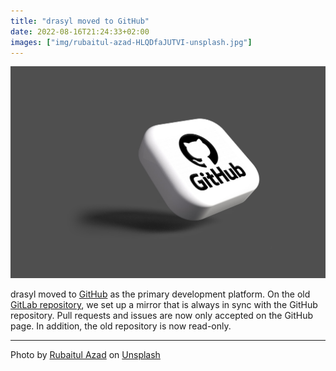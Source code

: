 ```yaml
---
title: "drasyl moved to GitHub"
date: 2022-08-16T21:24:33+02:00
images: ["img/rubaitul-azad-HLQDfaJUTVI-unsplash.jpg"]
---
```


![A GitHub button.](/img/rubaitul-azad-HLQDfaJUTVI-unsplash.jpg)

drasyl moved to [GitHub](https://github.com/drasyl-overlay/drasyl) as the primary development platform.
On the old [GitLab repository](https://git.informatik.uni-hamburg.de/sane-public/drasyl), we set up a mirror that is always in sync with the GitHub repository.
Pull requests and issues are now only accepted on the GitHub page. In addition, the old repository is now read-only.

<!--more-->

---

Photo by [Rubaitul Azad](https://unsplash.com/@rubaitulazad) on [Unsplash](https://unsplash.com/)